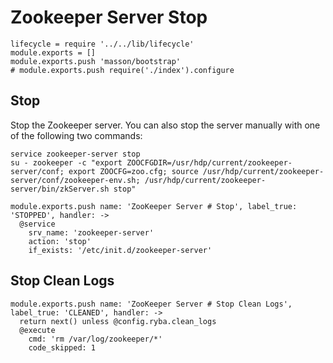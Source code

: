 
# Zookeeper Server Stop

    lifecycle = require '../../lib/lifecycle'
    module.exports = []
    module.exports.push 'masson/bootstrap'
    # module.exports.push require('./index').configure

## Stop

Stop the Zookeeper server. You can also stop the server manually with one of
the following two commands:

```
service zookeeper-server stop
su - zookeeper -c "export ZOOCFGDIR=/usr/hdp/current/zookeeper-server/conf; export ZOOCFG=zoo.cfg; source /usr/hdp/current/zookeeper-server/conf/zookeeper-env.sh; /usr/hdp/current/zookeeper-server/bin/zkServer.sh stop"
```

    module.exports.push name: 'ZooKeeper Server # Stop', label_true: 'STOPPED', handler: ->
      @service
        srv_name: 'zookeeper-server'
        action: 'stop'
        if_exists: '/etc/init.d/zookeeper-server'

## Stop Clean Logs

    module.exports.push name: 'ZooKeeper Server # Stop Clean Logs', label_true: 'CLEANED', handler: ->
      return next() unless @config.ryba.clean_logs
      @execute
        cmd: 'rm /var/log/zookeeper/*'
        code_skipped: 1
